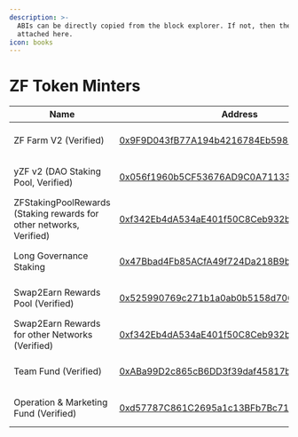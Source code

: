 ```yaml
---
description: >-
  ABIs can be directly copied from the block explorer. If not, then they are
  attached here.
icon: books
---
```


# ZF Token Minters

| Name                                                                | Address                                                                                                                                  | Owner                                                                                                                  |
| ------------------------------------------------------------------- | ---------------------------------------------------------------------------------------------------------------------------------------- | ---------------------------------------------------------------------------------------------------------------------- |
| ZF Farm V2 (Verified)                                               | [0x9F9D043fB77A194b4216784Eb5985c471b979D67](https://era.zksync.network/address/0x9F9D043fB77A194b4216784Eb5985c471b979D67#code)         | [Timelock Core 24 hours](https://era.zksync.network/address/0xcE043a95f415D7873585E92904ea11955Ba38fE5#code)           |
| yZF v2 (DAO Staking Pool, Verified)                                 | [0x056f1960b5CF53676AD9C0A7113363A812DC0c8e](https://era.zksync.network/address/0x056f1960b5CF53676AD9C0A7113363A812DC0c8e#code)         | [Multisig Funds Wallet](https://app.safe.global/settings/setup?safe=zksync:0xF1802d9a70Bdc6F6EffD65d44b33226eE0E6A821) |
| ZFStakingPoolRewards (Staking rewards for other networks, Verified) | [0xf342Eb4dA534aE401f50C8Ceb932b774Ca93a544](https://era.zksync.network/address/0xf342Eb4dA534aE401f50C8Ceb932b774Ca93a544#code)         | [Multisig Funds Wallet](https://app.safe.global/settings/setup?safe=zksync:0xF1802d9a70Bdc6F6EffD65d44b33226eE0E6A821) |
| Long Governance Staking                                             | [0x47Bbad4Fb85ACfA49f724Da218B9b0C261Cb7b4b](https://era.zksync.network/address/0x47Bbad4Fb85ACfA49f724Da218B9b0C261Cb7b4b#code)         | [Multisig Funds Wallet](https://app.safe.global/settings/setup?safe=zksync:0xF1802d9a70Bdc6F6EffD65d44b33226eE0E6A821) |
| Swap2Earn Rewards Pool (Verified)                                   | [0x525990769c271b1a0ab0b5158d7062Be54E4983D](https://era.zksync.network/address/0x525990769c271b1a0ab0b5158d7062Be54E4983D#code)         | [Multisig Core Wallet](https://app.safe.global/settings/setup?safe=zksync:0x0D64C4eb0547C1F51b78Fb1A53583dC9042238C0)  |
| Swap2Earn Rewards for other Networks (Verified)                     | [0xf342Eb4dA534aE401f50C8Ceb932b774Ca93a544](https://era.zksync.network/address/0xf342Eb4dA534aE401f50C8Ceb932b774Ca93a544#readContract) | [Multisig Funds Wallet](https://app.safe.global/settings/setup?safe=zksync:0xF1802d9a70Bdc6F6EffD65d44b33226eE0E6A821) |
| Team Fund (Verified)                                                | [0xABa99D2c865cB6DD3f39daf45817bE76941bE8B7](https://era.zksync.network/address/0xABa99D2c865cB6DD3f39daf45817bE76941bE8B7#code)         | [Timelock Funds 24 hours](https://era.zksync.network/address/0x4305CF9f4Ad5427D6614e7207803E2426497917A#code)          |
| Operation & Marketing Fund (Verified)                               | [0xd57787C861C2695a1c13BFb7Bc716818aCD7a470](https://era.zksync.network/address/0xd57787C861C2695a1c13BFb7Bc716818aCD7a470)              | [Timelock Funds 24 hours](https://era.zksync.network/address/0x4305CF9f4Ad5427D6614e7207803E2426497917A#code)          |

